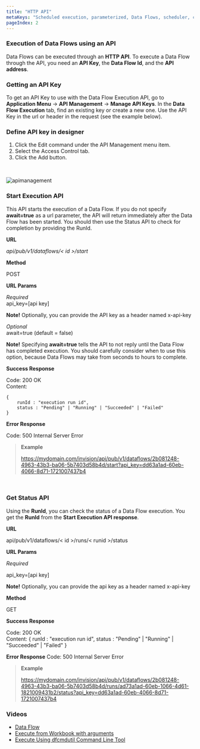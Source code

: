```yaml
---
title: "HTTP API"
metaKeys: "Scheduled execution, parameterized, Data Flows, scheduler, command line,  SQL Server Agent, HTTP API, Authentication, get, post, put, Key, url, error response, success, Define API key in designer, API Management menu item "
pageIndex: 2
---
```



### Execution of Data Flows using an API

Data Flows can be executed through an **HTTP API**. To execute a Data Flow through the API, you need an **API Key**, the **Data Flow Id**, and the **API address**.
<br/>

### Getting an API Key

To get an API Key to use with the Data Flow Execution API, go to **Application Menu** -> **API Management** -> **Manage API Keys**. In the **Data Flow Execution** tab, find an existing key or create a new one. Use the API Key in the url or header in the request (see the example below).
<br/>

### Define API key in designer

1. Click the Edit command under the API Management menu item.
2. Select the Access Control tab.
3. Click the Add button.

<br/>

![apimanagement](https://profitbasedocs.blob.core.windows.net/images/apimanagement.png)
<br/>




### Start Execution API

This API starts the execution of a Data Flow. If you do not specify **await=true** as a url parameter, the API will return immediately after the Data Flow has been started. You should then use the Status API to check for completion by providing the RunId. 

**URL**

*api/pub/v1/dataflows/< id >/start*

**Method**

POST

**URL Params**

*Required*  
api_key=[api key]

**Note!** Optionally, you can provide the API key as a header named x-api-key

*Optional*  
await=true (default = false)

**Note!** Specifying **await=true** tells the API to not reply until the Data Flow has completed execution. You should carefully consider when to use this option, because Data Flows may take from seconds to hours to complete.

**Success Response**

Code: 200 OK  
Content: 

    {
        runId : "execution run id", 
        status : "Pending" | "Running" | "Succeeded" | "Failed" 
    }

**Error Response**

Code: 500 Internal Server Error

>**Example**
>
>https://mydomain.com/invision/api/pub/v1/dataflows/2b081248-4963-43b3-ba06-5b7403d58b4d/start?api_key=dd63a1ad-60eb-4066-8d71-1721007437b4

<br/>

### Get Status API

Using the **RunId**, you can check the status of a Data Flow execution. You get the **RunId** from the **Start Execution API response**.

**URL**

api/pub/v1/dataflows/< id >/runs/< runid >/status

**URL Params**

*Required*

api_key=[api key]

**Note!** Optionally, you can provide the api key as a header named x-api-key

**Method**

GET

**Success Response**

Code: 200 OK  
Content: 
    {
        runId : "execution run id", 
        status : "Pending" | "Running" | "Succeeded" | "Failed" 
    }

**Error Response**
Code: 500 Internal Server Error

>**Example**
>
>https://mydomain.com/invision/api/pub/v1/dataflows/2b081248-4963-43b3-ba06-5b7403d58b4d/runs/ad73a1ad-60eb-1066-4d61-1821009431b2/status?api_key=dd63a1ad-60eb-4066-8d71-1721007437b4

### Videos

* [Data Flow](../../../videos/dataflows.md)
* [Execute from Workbook with arguments](https://profitbasedocs.blob.core.windows.net/videos/Data%20Flow%20-%20Execute%20from%20Workbook%20with%20arguments.mp4)
* [Execute Using dfcmdutil Command Line Tool](https://profitbasedocs.blob.core.windows.net/videos/Data%20Flow%20-%20Execute%20using%20dfcmdutil%20command%20line%20tool.mp4)
